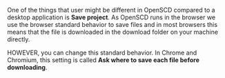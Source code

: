 One of the things that user might be different in OpenSCD compared to a desktop application is **Save project**. As OpenSCD runs in the browser we use the browser standard behavior to save files and in most browsers this means that the file is downloaded in the download folder on your machine directly. 

HOWEVER, you can change this standard behavior. In Chrome and Chromium, this setting is called **Ask where to save each file before downloading**. 